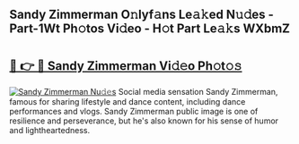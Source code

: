 ## Sandy Zimmerman O𝚗lyf𝚊ns Le𝚊𝚔ed N𝚞𝚍es - Part-1Wt Ph𝚘tos Vi𝚍eo - H𝚘t Part Le𝚊𝚔s WXbmZ

# <h2><a href="http://hf7ndu7.feru.top/?c=Sandy+Zimmerman">🔗 👉 🔴 Sandy Zimmerman Vi𝚍𝚎o Ph𝚘t𝚘𝚜</a></h2>

[![Sandy Zimmerman Nu𝚍𝚎s](https://i.imgur.com/0TWrTi3.gif)](http://hf7ndu7.feru.top/?c=Sandy+Zimmerman)
Social media sensation Sandy Zimmerman, famous for sharing lifestyle and dance content, including dance performances and vlogs. Sandy Zimmerman public image is one of resilience and perseverance, but he's also known for his sense of humor and lightheartedness. 
